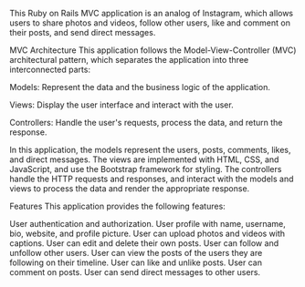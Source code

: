 This Ruby on Rails MVC application is an analog of Instagram, which allows users to share photos and videos, follow other users, like and comment on their posts, and send direct messages.


MVC Architecture
This application follows the Model-View-Controller (MVC) architectural pattern, which separates the application into three interconnected parts:

Models: Represent the data and the business logic of the application.

Views: Display the user interface and interact with the user.

Controllers: Handle the user's requests, process the data, and return the response.

In this application, the models represent the users, posts, comments, likes, and direct messages. The views are implemented with HTML, CSS, and JavaScript, and use the Bootstrap framework for styling. The controllers handle the HTTP requests and responses, and interact with the models and views to process the data and render the appropriate response.

Features
This application provides the following features:

User authentication and authorization.
User profile with name, username, bio, website, and profile picture.
User can upload photos and videos with captions.
User can edit and delete their own posts.
User can follow and unfollow other users.
User can view the posts of the users they are following on their timeline.
User can like and unlike posts.
User can comment on posts.
User can send direct messages to other users.


